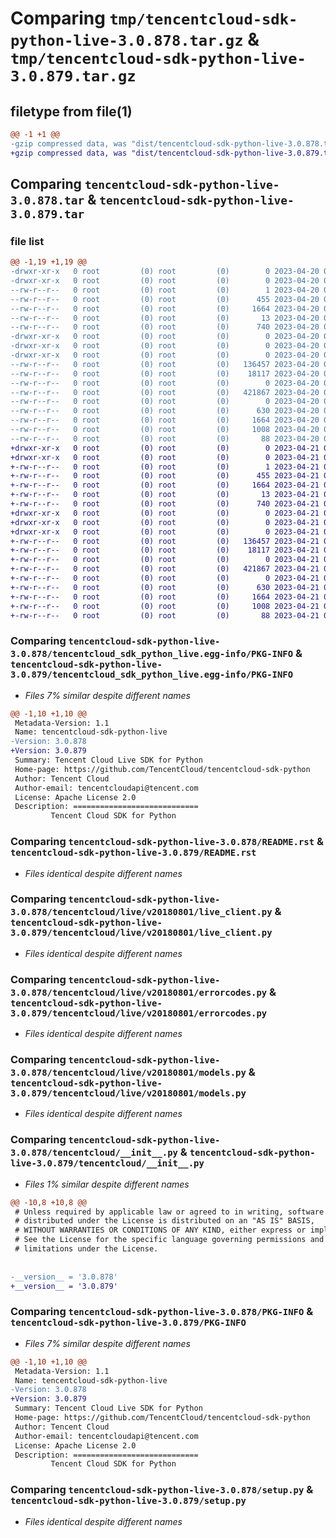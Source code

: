 # Comparing `tmp/tencentcloud-sdk-python-live-3.0.878.tar.gz` & `tmp/tencentcloud-sdk-python-live-3.0.879.tar.gz`

## filetype from file(1)

```diff
@@ -1 +1 @@
-gzip compressed data, was "dist/tencentcloud-sdk-python-live-3.0.878.tar", last modified: Thu Apr 20 00:36:32 2023, max compression
+gzip compressed data, was "dist/tencentcloud-sdk-python-live-3.0.879.tar", last modified: Fri Apr 21 00:51:48 2023, max compression
```

## Comparing `tencentcloud-sdk-python-live-3.0.878.tar` & `tencentcloud-sdk-python-live-3.0.879.tar`

### file list

```diff
@@ -1,19 +1,19 @@
-drwxr-xr-x   0 root         (0) root         (0)        0 2023-04-20 00:36:32.000000 tencentcloud-sdk-python-live-3.0.878/
-drwxr-xr-x   0 root         (0) root         (0)        0 2023-04-20 00:36:32.000000 tencentcloud-sdk-python-live-3.0.878/tencentcloud_sdk_python_live.egg-info/
--rw-r--r--   0 root         (0) root         (0)        1 2023-04-20 00:36:32.000000 tencentcloud-sdk-python-live-3.0.878/tencentcloud_sdk_python_live.egg-info/dependency_links.txt
--rw-r--r--   0 root         (0) root         (0)      455 2023-04-20 00:36:32.000000 tencentcloud-sdk-python-live-3.0.878/tencentcloud_sdk_python_live.egg-info/SOURCES.txt
--rw-r--r--   0 root         (0) root         (0)     1664 2023-04-20 00:36:32.000000 tencentcloud-sdk-python-live-3.0.878/tencentcloud_sdk_python_live.egg-info/PKG-INFO
--rw-r--r--   0 root         (0) root         (0)       13 2023-04-20 00:36:32.000000 tencentcloud-sdk-python-live-3.0.878/tencentcloud_sdk_python_live.egg-info/top_level.txt
--rw-r--r--   0 root         (0) root         (0)      740 2023-04-20 00:36:32.000000 tencentcloud-sdk-python-live-3.0.878/README.rst
-drwxr-xr-x   0 root         (0) root         (0)        0 2023-04-20 00:36:32.000000 tencentcloud-sdk-python-live-3.0.878/tencentcloud/
-drwxr-xr-x   0 root         (0) root         (0)        0 2023-04-20 00:36:32.000000 tencentcloud-sdk-python-live-3.0.878/tencentcloud/live/
-drwxr-xr-x   0 root         (0) root         (0)        0 2023-04-20 00:36:32.000000 tencentcloud-sdk-python-live-3.0.878/tencentcloud/live/v20180801/
--rw-r--r--   0 root         (0) root         (0)   136457 2023-04-20 00:36:32.000000 tencentcloud-sdk-python-live-3.0.878/tencentcloud/live/v20180801/live_client.py
--rw-r--r--   0 root         (0) root         (0)    18117 2023-04-20 00:36:32.000000 tencentcloud-sdk-python-live-3.0.878/tencentcloud/live/v20180801/errorcodes.py
--rw-r--r--   0 root         (0) root         (0)        0 2023-04-20 00:36:32.000000 tencentcloud-sdk-python-live-3.0.878/tencentcloud/live/v20180801/__init__.py
--rw-r--r--   0 root         (0) root         (0)   421867 2023-04-20 00:36:32.000000 tencentcloud-sdk-python-live-3.0.878/tencentcloud/live/v20180801/models.py
--rw-r--r--   0 root         (0) root         (0)        0 2023-04-20 00:36:32.000000 tencentcloud-sdk-python-live-3.0.878/tencentcloud/live/__init__.py
--rw-r--r--   0 root         (0) root         (0)      630 2023-04-20 00:36:32.000000 tencentcloud-sdk-python-live-3.0.878/tencentcloud/__init__.py
--rw-r--r--   0 root         (0) root         (0)     1664 2023-04-20 00:36:32.000000 tencentcloud-sdk-python-live-3.0.878/PKG-INFO
--rw-r--r--   0 root         (0) root         (0)     1008 2023-04-20 00:36:32.000000 tencentcloud-sdk-python-live-3.0.878/setup.py
--rw-r--r--   0 root         (0) root         (0)       88 2023-04-20 00:36:32.000000 tencentcloud-sdk-python-live-3.0.878/setup.cfg
+drwxr-xr-x   0 root         (0) root         (0)        0 2023-04-21 00:51:48.000000 tencentcloud-sdk-python-live-3.0.879/
+drwxr-xr-x   0 root         (0) root         (0)        0 2023-04-21 00:51:48.000000 tencentcloud-sdk-python-live-3.0.879/tencentcloud_sdk_python_live.egg-info/
+-rw-r--r--   0 root         (0) root         (0)        1 2023-04-21 00:51:48.000000 tencentcloud-sdk-python-live-3.0.879/tencentcloud_sdk_python_live.egg-info/dependency_links.txt
+-rw-r--r--   0 root         (0) root         (0)      455 2023-04-21 00:51:48.000000 tencentcloud-sdk-python-live-3.0.879/tencentcloud_sdk_python_live.egg-info/SOURCES.txt
+-rw-r--r--   0 root         (0) root         (0)     1664 2023-04-21 00:51:48.000000 tencentcloud-sdk-python-live-3.0.879/tencentcloud_sdk_python_live.egg-info/PKG-INFO
+-rw-r--r--   0 root         (0) root         (0)       13 2023-04-21 00:51:48.000000 tencentcloud-sdk-python-live-3.0.879/tencentcloud_sdk_python_live.egg-info/top_level.txt
+-rw-r--r--   0 root         (0) root         (0)      740 2023-04-21 00:51:47.000000 tencentcloud-sdk-python-live-3.0.879/README.rst
+drwxr-xr-x   0 root         (0) root         (0)        0 2023-04-21 00:51:48.000000 tencentcloud-sdk-python-live-3.0.879/tencentcloud/
+drwxr-xr-x   0 root         (0) root         (0)        0 2023-04-21 00:51:48.000000 tencentcloud-sdk-python-live-3.0.879/tencentcloud/live/
+drwxr-xr-x   0 root         (0) root         (0)        0 2023-04-21 00:51:48.000000 tencentcloud-sdk-python-live-3.0.879/tencentcloud/live/v20180801/
+-rw-r--r--   0 root         (0) root         (0)   136457 2023-04-21 00:51:47.000000 tencentcloud-sdk-python-live-3.0.879/tencentcloud/live/v20180801/live_client.py
+-rw-r--r--   0 root         (0) root         (0)    18117 2023-04-21 00:51:47.000000 tencentcloud-sdk-python-live-3.0.879/tencentcloud/live/v20180801/errorcodes.py
+-rw-r--r--   0 root         (0) root         (0)        0 2023-04-21 00:51:47.000000 tencentcloud-sdk-python-live-3.0.879/tencentcloud/live/v20180801/__init__.py
+-rw-r--r--   0 root         (0) root         (0)   421867 2023-04-21 00:51:47.000000 tencentcloud-sdk-python-live-3.0.879/tencentcloud/live/v20180801/models.py
+-rw-r--r--   0 root         (0) root         (0)        0 2023-04-21 00:51:47.000000 tencentcloud-sdk-python-live-3.0.879/tencentcloud/live/__init__.py
+-rw-r--r--   0 root         (0) root         (0)      630 2023-04-21 00:51:47.000000 tencentcloud-sdk-python-live-3.0.879/tencentcloud/__init__.py
+-rw-r--r--   0 root         (0) root         (0)     1664 2023-04-21 00:51:48.000000 tencentcloud-sdk-python-live-3.0.879/PKG-INFO
+-rw-r--r--   0 root         (0) root         (0)     1008 2023-04-21 00:51:47.000000 tencentcloud-sdk-python-live-3.0.879/setup.py
+-rw-r--r--   0 root         (0) root         (0)       88 2023-04-21 00:51:48.000000 tencentcloud-sdk-python-live-3.0.879/setup.cfg
```

### Comparing `tencentcloud-sdk-python-live-3.0.878/tencentcloud_sdk_python_live.egg-info/PKG-INFO` & `tencentcloud-sdk-python-live-3.0.879/tencentcloud_sdk_python_live.egg-info/PKG-INFO`

 * *Files 7% similar despite different names*

```diff
@@ -1,10 +1,10 @@
 Metadata-Version: 1.1
 Name: tencentcloud-sdk-python-live
-Version: 3.0.878
+Version: 3.0.879
 Summary: Tencent Cloud Live SDK for Python
 Home-page: https://github.com/TencentCloud/tencentcloud-sdk-python
 Author: Tencent Cloud
 Author-email: tencentcloudapi@tencent.com
 License: Apache License 2.0
 Description: ============================
         Tencent Cloud SDK for Python
```

### Comparing `tencentcloud-sdk-python-live-3.0.878/README.rst` & `tencentcloud-sdk-python-live-3.0.879/README.rst`

 * *Files identical despite different names*

### Comparing `tencentcloud-sdk-python-live-3.0.878/tencentcloud/live/v20180801/live_client.py` & `tencentcloud-sdk-python-live-3.0.879/tencentcloud/live/v20180801/live_client.py`

 * *Files identical despite different names*

### Comparing `tencentcloud-sdk-python-live-3.0.878/tencentcloud/live/v20180801/errorcodes.py` & `tencentcloud-sdk-python-live-3.0.879/tencentcloud/live/v20180801/errorcodes.py`

 * *Files identical despite different names*

### Comparing `tencentcloud-sdk-python-live-3.0.878/tencentcloud/live/v20180801/models.py` & `tencentcloud-sdk-python-live-3.0.879/tencentcloud/live/v20180801/models.py`

 * *Files identical despite different names*

### Comparing `tencentcloud-sdk-python-live-3.0.878/tencentcloud/__init__.py` & `tencentcloud-sdk-python-live-3.0.879/tencentcloud/__init__.py`

 * *Files 1% similar despite different names*

```diff
@@ -10,8 +10,8 @@
 # Unless required by applicable law or agreed to in writing, software
 # distributed under the License is distributed on an "AS IS" BASIS,
 # WITHOUT WARRANTIES OR CONDITIONS OF ANY KIND, either express or implied.
 # See the License for the specific language governing permissions and
 # limitations under the License.
 
 
-__version__ = '3.0.878'
+__version__ = '3.0.879'
```

### Comparing `tencentcloud-sdk-python-live-3.0.878/PKG-INFO` & `tencentcloud-sdk-python-live-3.0.879/PKG-INFO`

 * *Files 7% similar despite different names*

```diff
@@ -1,10 +1,10 @@
 Metadata-Version: 1.1
 Name: tencentcloud-sdk-python-live
-Version: 3.0.878
+Version: 3.0.879
 Summary: Tencent Cloud Live SDK for Python
 Home-page: https://github.com/TencentCloud/tencentcloud-sdk-python
 Author: Tencent Cloud
 Author-email: tencentcloudapi@tencent.com
 License: Apache License 2.0
 Description: ============================
         Tencent Cloud SDK for Python
```

### Comparing `tencentcloud-sdk-python-live-3.0.878/setup.py` & `tencentcloud-sdk-python-live-3.0.879/setup.py`

 * *Files identical despite different names*

